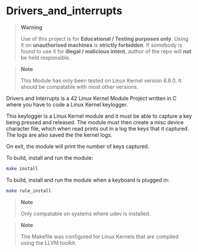 # Drivers_and_interrupts

> **Warning**
>
> Use of this project is for **Educational / Testing purposes only**. Using it on **unauthorised machines** is **strictly forbidden**. If somebody is found to use it for **illegal / malicious intent**, author of the repo will **not** be held responsible.

> **Note**
>
> This Module has only been tested on Linux Kernel version 6.8.0. It should be compatable with most other versions.


Drivers and Interrupts is a 42 Linux Kernel Module Project written in C where you have to code a Linux Kernel keylogger.

This keylogger is a Linux Kernel module and it must be able to capture a key being pressed and released. The module must then create a misc device character file, which when read prints out in a log the keys that it captured. The logs are also saved the the kernel logs.


On exit, the module will print the number of keys captured.

To build, install and run the module:
```sh
make install
```

To build, install and run the module when a keyboard is plugged in:
```sh
make rule_install
```
> **Note**
>
> Only compatable on systems where udev is installed.

> **Note**
>
> The Makefile was configured for Linux Kernels that are compiled using the LLVM toolkit.
